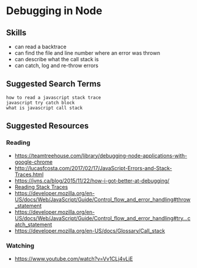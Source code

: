 # Debugging in Node



## Skills

- can read a backtrace
- can find the file and line number where an error was thrown
- can describe what the call stack is
- can catch, log and re-throw errors


## Suggested Search Terms
```
how to read a javascript stack trace
javascript try catch block
what is javascript call stack
```

## Suggested Resources

### Reading

- https://teamtreehouse.com/library/debugging-node-applications-with-google-chrome
- http://lucasfcosta.com/2017/02/17/JavaScript-Errors-and-Stack-Traces.html
- https://jvns.ca/blog/2015/11/22/how-i-got-better-at-debugging/
- [Reading Stack Traces](http://tobyho.com/2011/06/08/the-javascript-stacktrace-blog/)
- https://developer.mozilla.org/en-US/docs/Web/JavaScript/Guide/Control_flow_and_error_handling#throw_statement
- https://developer.mozilla.org/en-US/docs/Web/JavaScript/Guide/Control_flow_and_error_handling#try...catch_statement
- https://developer.mozilla.org/en-US/docs/Glossary/Call_stack

### Watching

- https://www.youtube.com/watch?v=Vv1CLj4vLjE
